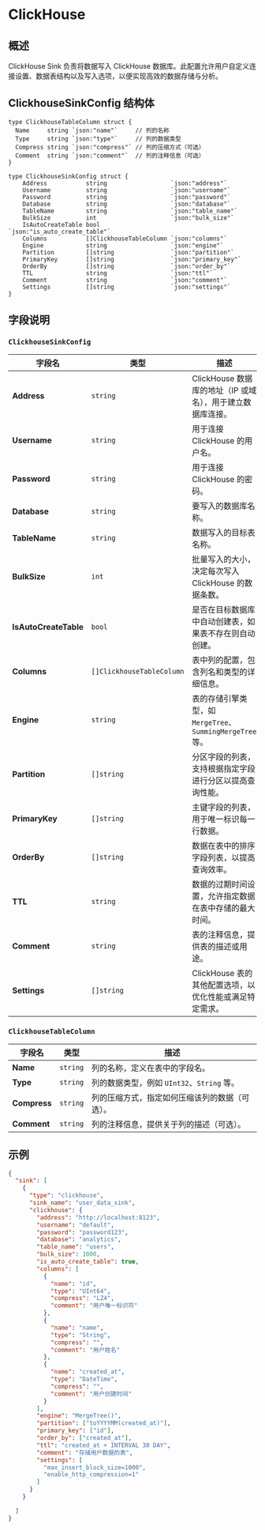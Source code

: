 ClickHouse
=====
## 概述
ClickHouse Sink 负责将数据写入 ClickHouse 数据库。此配置允许用户自定义连接设置、数据表结构以及写入选项，以便实现高效的数据存储与分析。

## ClickhouseSinkConfig 结构体
```golang
type ClickhouseTableColumn struct {
  Name     string `json:"name"`     // 列的名称
  Type     string `json:"type"`     // 列的数据类型
  Compress string `json:"compress"` // 列的压缩方式（可选）
  Comment  string `json:"comment"`  // 列的注释信息（可选）
}

type ClickhouseSinkConfig struct {
	Address           string                  `json:"address"`
	Username          string                  `json:"username"`
	Password          string                  `json:"password"`
	Database          string                  `json:"database"`
	TableName         string                  `json:"table_name"`
	BulkSize          int                     `json:"bulk_size"`
	IsAutoCreateTable bool                    `json:"is_auto_create_table"`
	Columns           []ClickhouseTableColumn `json:"columns"`
	Engine            string                  `json:"engine"`
	Partition         []string                `json:"partition"`
	PrimaryKey        []string                `json:"primary_key"`
	OrderBy           []string                `json:"order_by"`
	TTL               string                  `json:"ttl"`
	Comment           string                  `json:"comment"`
	Settings          []string                `json:"settings"`
}
```

## 字段说明
### `ClickhouseSinkConfig`

| 字段名               | 类型                       | 描述                                                                 |
|---------------------|----------------------------|----------------------------------------------------------------------|
| **Address**         | `string`                   | ClickHouse 数据库的地址（IP 或域名），用于建立数据库连接。            |
| **Username**        | `string`                   | 用于连接 ClickHouse 的用户名。                                      |
| **Password**        | `string`                   | 用于连接 ClickHouse 的密码。                                        |
| **Database**        | `string`                   | 要写入的数据库名称。                                                |
| **TableName**       | `string`                   | 数据写入的目标表名称。                                              |
| **BulkSize**        | `int`                      | 批量写入的大小，决定每次写入 ClickHouse 的数据条数。                |
| **IsAutoCreateTable** | `bool`                   | 是否在目标数据库中自动创建表，如果表不存在则自动创建。              |
| **Columns**         | `[]ClickhouseTableColumn`  | 表中列的配置，包含列名和类型的详细信息。                           |
| **Engine**          | `string`                   | 表的存储引擎类型，如 `MergeTree`、`SummingMergeTree` 等。           |
| **Partition**       | `[]string`                 | 分区字段的列表，支持根据指定字段进行分区以提高查询性能。            |
| **PrimaryKey**      | `[]string`                 | 主键字段的列表，用于唯一标识每一行数据。                            |
| **OrderBy**         | `[]string`                 | 数据在表中的排序字段列表，以提高查询效率。                         |
| **TTL**             | `string`                   | 数据的过期时间设置，允许指定数据在表中存储的最大时间。              |
| **Comment**         | `string`                   | 表的注释信息，提供表的描述或用途。                                  |
| **Settings**        | `[]string`                 | ClickHouse 表的其他配置选项，以优化性能或满足特定需求。            |


### `ClickhouseTableColumn`

| 字段名    | 类型     | 描述                                  |
|-----------|----------|---------------------------------------|
| **Name**  | `string` | 列的名称，定义在表中的字段名。       |
| **Type**  | `string` | 列的数据类型，例如 `UInt32`、`String` 等。 |
| **Compress** | `string` | 列的压缩方式，指定如何压缩该列的数据（可选）。 |
| **Comment** | `string` | 列的注释信息，提供关于列的描述（可选）。 |


## 示例
```json
{
  "sink": [
    {
      "type": "clickhouse",
      "sink_name": "user_data_sink",
      "clickhouse": {
        "address": "http://localhost:8123",
        "username": "default",
        "password": "password123",
        "database": "analytics",
        "table_name": "users",
        "bulk_size": 1000,
        "is_auto_create_table": true,
        "columns": [
          {
            "name": "id",
            "type": "UInt64",
            "compress": "LZ4",
            "comment": "用户唯一标识符"
          },
          {
            "name": "name",
            "type": "String",
            "compress": "",
            "comment": "用户姓名"
          },
          {
            "name": "created_at",
            "type": "DateTime",
            "compress": "",
            "comment": "用户创建时间"
          }
        ],
        "engine": "MergeTree()",
        "partition": ["toYYYYMM(created_at)"],
        "primary_key": ["id"],
        "order_by": ["created_at"],
        "ttl": "created_at + INTERVAL 30 DAY",
        "comment": "存储用户数据的表",
        "settings": [
          "max_insert_block_size=1000",
          "enable_http_compression=1"
        ]
      }
    }

  ]
}

```